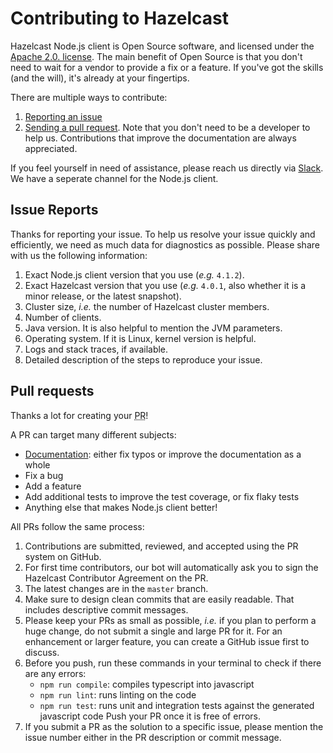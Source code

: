 # Contributing to Hazelcast

Hazelcast Node.js client is Open Source software, and licensed under the [Apache 2.0. license](LICENSE).
The main benefit of Open Source is that you don't need to wait for a vendor to provide a fix or a feature.
If you've got the skills (and the will), it's already at your fingertips.

There are multiple ways to contribute:

1. [Reporting an issue](#issue-reports)
2. [Sending a pull request](#pull-requests).
Note that you don't need to be a developer to help us.
Contributions that improve the documentation are always appreciated.

If you feel yourself in need of assistance, please reach us directly via [Slack](https://slack.hazelcast.com/). We have a seperate channel for the Node.js client. 

## Issue Reports

Thanks for reporting your issue.
To help us resolve your issue quickly and efficiently, we need as much data for diagnostics as possible.
Please share with us the following information:

1.  Exact Node.js client version that you use (_e.g._ `4.1.2`).
2.	Exact Hazelcast version that you use (_e.g._ `4.0.1`, also whether it is a minor release, or the latest snapshot).
3.	Cluster size, _i.e._ the number of Hazelcast cluster members.
4.	Number of clients.
5.	Java version.
It is also helpful to mention the JVM parameters.
6.	Operating system.
If it is Linux, kernel version is helpful.
7.	Logs and stack traces, if available.
8.	Detailed description of the steps to reproduce your issue.


## Pull requests

Thanks a lot for creating your <abbr title="Pull Request">PR</abbr>!

A PR can target many different subjects:

* [Documentation](https://github.com/hazelcast/hazelcast-nodejs-client/blob/master/DOCUMENTATION.md):
either fix typos or improve the documentation as a whole
* Fix a bug
* Add a feature
* Add additional tests to improve the test coverage, or fix flaky tests
* Anything else that makes Node.js client better!

All PRs follow the same process:

1.	Contributions are submitted, reviewed, and accepted using the PR system on GitHub.
2.	For first time contributors, our bot will automatically ask you to sign the Hazelcast Contributor Agreement on the PR.
3.	The latest changes are in the `master` branch.
4.	Make sure to design clean commits that are easily readable.
That includes descriptive commit messages.
5.	Please keep your PRs as small as possible, _i.e._ if you plan to perform a huge change, do not submit a single and large PR for it.
For an enhancement or larger feature, you can create a GitHub issue first to discuss.
6.	Before you push, run these commands in your terminal to check if there are any errors:
    * `npm run compile`: compiles typescript into javascript
    * `npm run lint`: runs linting on the code
    * `npm run test`: runs unit and integration tests against the generated javascript code
Push your PR once it is free of errors.
7.	If you submit a PR as the solution to a specific issue, please mention the issue number either in the PR description or commit message.
